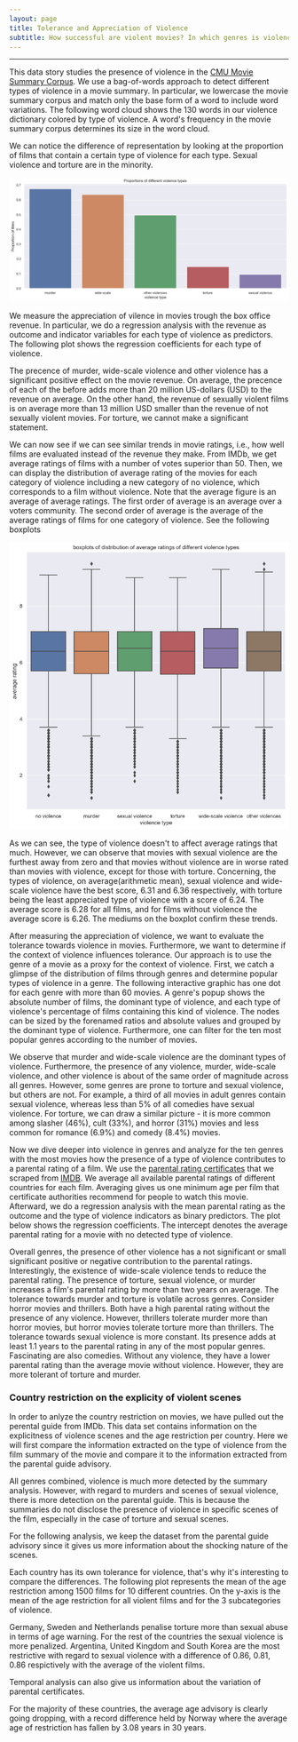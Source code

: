 ```yaml
---
layout: page
title: Tolerance and Appreciation of Violence
subtitle: How successful are violent movies? In which genres is violence more tolerated?
---
```

* * *

This data story studies the presence of violence in the [CMU Movie Summary Corpus](http://www.cs.cmu.edu/~ark/personas/). We use a bag-of-words approach to detect different types of violence in a movie summary. In particular, we lowercase the movie summary corpus and match only the base form of a word to include word variations. The following word cloud shows the 130 words in our violence dictionary colored by type of violence. A word's frequency in the movie summary corpus determines its size in the word cloud. 

<div class="flourish-embed" data-src="visualisation/12251430"><script src="https://public.flourish.studio/resources/embed.js"></script></div>

We can notice the difference of representation by looking at the proportion of films that contain a certain type of violence for each type. Sexual violence and torture are in the minority. 

![proportions](assets/img/proportion_violence_types.png)

We measure the appreciation of vilence in movies trough the box office revenue. In particular, we do a regression analysis with the revenue as outcome and indicator variables for each type of violence as predictors. The following plot shows the regression coefficients for each type of violence. 

<div class="flourish-embed flourish-chart" data-src="visualisation/12258469"><script src="https://public.flourish.studio/resources/embed.js"></script></div>

The precence of murder, wide-scale violence and other violence has a significant positive effect on the movie revenue. On average, the precence of each of the before adds more than 20 million US-dollars (USD) to the revenue on average. On the other hand, the revenue of sexually violent films is on average more than 13 million USD smaller than the revenue of not sexually violent movies. For torture, we cannot make a significant statement. 

We can now see if we can see similar trends in movie ratings, i.e., how well films are evaluated instead of the revenue they make. From IMDb, we get average ratings of films with a number of votes superior than 50. Then, we can display the distribution of average rating of the movies for each category of violence including a new category of no violence, which corresponds to a film without violence. Note that the average figure is an average of average ratings. The first order of average is an average over a voters community. The second order of average is the average of the average ratings of films for one category of violence. See the following boxplots 

![average ratings](assets/img/average_ratings.png)

As we can see, the type of violence doesn't to affect average ratings that much. However, we can observe that movies with sexual violence are the furthest away from zero and that movies without violence are in worse rated than movies with violence, except for those with torture. Concerning, the types of violence, on average(arithmetic mean), sexual violence and wide-scale violence have the best score, 6.31 and 6.36 respectively, with torture being the least appreciated type of violence with a score of 6.24. The average score is 6.28 for all films, and for films without violence the average score is 6.26. The mediums on the boxplot confirm these trends.


After measuring the appreciation of violence, we want to evaluate the tolerance towards violence in movies. Furthermore, we want to determine if the context of violence influences tolerance. Our approach is to use the genre of a movie as a proxy for the context of violence. First, we catch a glimpse of the distribution of films through genres and determine popular types of violence in a genre. The following interactive graphic has one dot for each genre with more than 60 movies. A genre's popup shows the absolute number of films, the dominant type of violence, and each type of violence's percentage of films containing this kind of violence. The nodes can be sized by the forenamed ratios and absolute values and grouped by the dominant type of violence. Furthermore, one can filter for the ten most popular genres according to the number of movies. 

<div class="flourish-embed flourish-survey" data-src="visualisation/12237943"><script src="https://public.flourish.studio/resources/embed.js"></script></div>

We observe that murder and wide-scale violence are the dominant types of violence. Furthermore, the presence of any violence, murder, wide-scale violence, and other violence is about of the same order of magnitude across all genres. However, some genres are prone to torture and sexual violence, but others are not. For example, a third of all movies in adult genres contain sexual violence, whereas less than 5% of all comedies have sexual violence. For torture, we can draw a similar picture - it is more common among slasher (46%), cult (33%), and horror (31%) movies and less common for romance (6.9%) and comedy (8.4%) movies. 

Now we dive deeper into violence in genres and analyze for the ten genres with the most movies how the presence of a type of violence contributes to a parental rating of a film. We use the [parental rating certificates](https://help.imdb.com/article/contribution/titles/certificates/GU757M8ZJ9ZPXB39?ref_=helpart_nav_27#) that we scraped from [IMDB](https://www.imdb.com). We average all available parental ratings of different countries for each film. Averaging gives us one minimum age per film that certificate authorities recommend for people to watch this movie. Afterward, we do a regression analysis with the mean parental rating as the outcome and the type of violence indicators as binary predictors. The plot below shows the regression coefficients. The intercept denotes the average parental rating for a movie with no detected type of violence. 

<div class="flourish-embed flourish-chart" data-src="visualisation/12239226"><script src="https://public.flourish.studio/resources/embed.js"></script></div>

Overall genres, the presence of other violence has a not significant or small significant positive or negative contribution to the parental ratings. Interestingly, the existence of wide-scale violence tends to reduce the parental rating. The presence of torture, sexual violence, or murder increases a film's parental rating by more than two years on average. The tolerance towards murder and torture is volatile across genres. Consider horror movies and thrillers. Both have a high parental rating without the presence of any violence. However, thrillers tolerate murder more than horror movies, but horror movies tolerate torture more than thrillers. The tolerance towards sexual violence is more constant. Its presence adds at least 1.1 years to the parental rating in any of the most popular genres.  Fascinating are also comedies. Without any violence, they have a lower parental rating than the average movie without violence. However, they are more tolerant of torture and murder. 

### Country restriction on the explicity of violent scenes

In order to anlyze the country restriction on movies, we have pulled out the perental guide from IMDb. This data set contains information on the explicitness of violence scenes and the age restriction per country. 
Here we will first compare the information extracted on the type of violence from the film summary of the movie and compare it to the information extracted from the parental guide advisory. 

<div class="flourish-embed flourish-chart" data-src="visualisation/12251739"><script src="https://public.flourish.studio/resources/embed.js"></script></div>

All genres combined, violence is much more detected by the summary analysis. However, with regard to murders and scenes of sexual violence, there is more detection on the parental guide. This is because the summaries do not disclose the presence of violence in specific scenes of the film, especially in the case of torture and sexual scenes.

For the following analysis, we keep the dataset from the parental guide advisory since it gives us more information about the shocking nature of the scenes.

Each country has its own tolerance for violence, that's why it's interesting to compare the differences. The following plot represents the mean of the age restriction among 1500 films for 10 different countries. On the y-axis is the mean of the age restriction for all violent films and for the 3 subcategories of violence. 

<div class="flourish-embed flourish-chart" data-src="visualisation/12258255"><script src="https://public.flourish.studio/resources/embed.js"></script></div>

Germany, Sweden and Netherlands penalise torture more than sexual abuse in terms of age warning. For the rest of the countries the sexual violence is more penalized. Argentina, United Kingdom and South Korea are the most restrictive with regard to sexual violence with a difference of 0.86, 0.81, 0.86 respictively with the average of the violent films.

Temporal analysis can also give us information about the variation of parental certificates. 

<div class="flourish-embed flourish-chart" data-src="visualisation/12258399"><script src="https://public.flourish.studio/resources/embed.js"></script></div>

For the majority of these countries, the average age advisory is clearly going dropping, with a record difference held by Norway where the average age of restriction has fallen by 3.08 years in 30 years.
